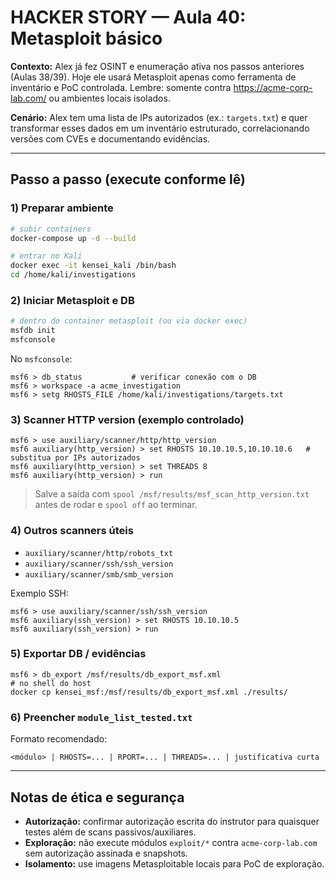 # HACKER STORY — Aula 40: Metasploit básico

**Contexto:** Alex já fez OSINT e enumeração ativa nos passos anteriores (Aulas 38/39). Hoje ele usará Metasploit apenas como ferramenta de inventário e PoC controlada. Lembre: somente contra https://acme-corp-lab.com/ ou ambientes locais isolados.

**Cenário:** Alex tem uma lista de IPs autorizados (ex.: `targets.txt`) e quer transformar esses dados em um inventário estruturado, correlacionando versões com CVEs e documentando evidências.

---

## Passo a passo (execute conforme lê)

### 1) Preparar ambiente

```bash
# subir containers
docker-compose up -d --build

# entrar no Kali
docker exec -it kensei_kali /bin/bash
cd /home/kali/investigations
```

### 2) Iniciar Metasploit e DB

```bash
# dentro do container metasploit (ou via docker exec)
msfdb init
msfconsole
```

No `msfconsole`:

```text
msf6 > db_status           # verificar conexão com o DB
msf6 > workspace -a acme_investigation
msf6 > setg RHOSTS_FILE /home/kali/investigations/targets.txt
```

### 3) Scanner HTTP version (exemplo controlado)

```text
msf6 > use auxiliary/scanner/http/http_version
msf6 auxiliary(http_version) > set RHOSTS 10.10.10.5,10.10.10.6   # substitua por IPs autorizados
msf6 auxiliary(http_version) > set THREADS 8
msf6 auxiliary(http_version) > run
```

> Salve a saída com `spool /msf/results/msf_scan_http_version.txt` antes de rodar e `spool off` ao terminar.

### 4) Outros scanners úteis

- `auxiliary/scanner/http/robots_txt`
- `auxiliary/scanner/ssh/ssh_version`
- `auxiliary/scanner/smb/smb_version`

Exemplo SSH:

```text
msf6 > use auxiliary/scanner/ssh/ssh_version
msf6 auxiliary(ssh_version) > set RHOSTS 10.10.10.5
msf6 auxiliary(ssh_version) > run
```

### 5) Exportar DB / evidências

```text
msf6 > db_export /msf/results/db_export_msf.xml
# no shell do host
docker cp kensei_msf:/msf/results/db_export_msf.xml ./results/
```

### 6) Preencher `module_list_tested.txt`

Formato recomendado:

```
<módulo> | RHOSTS=... | RPORT=... | THREADS=... | justificativa curta
```

---

## Notas de ética e segurança

- **Autorização:** confirmar autorização escrita do instrutor para quaisquer testes além de scans passivos/auxiliares.
- **Exploração:** não execute módulos `exploit/*` contra `acme-corp-lab.com` sem autorização assinada e snapshots.
- **Isolamento:** use imagens Metasploitable locais para PoC de exploração.
